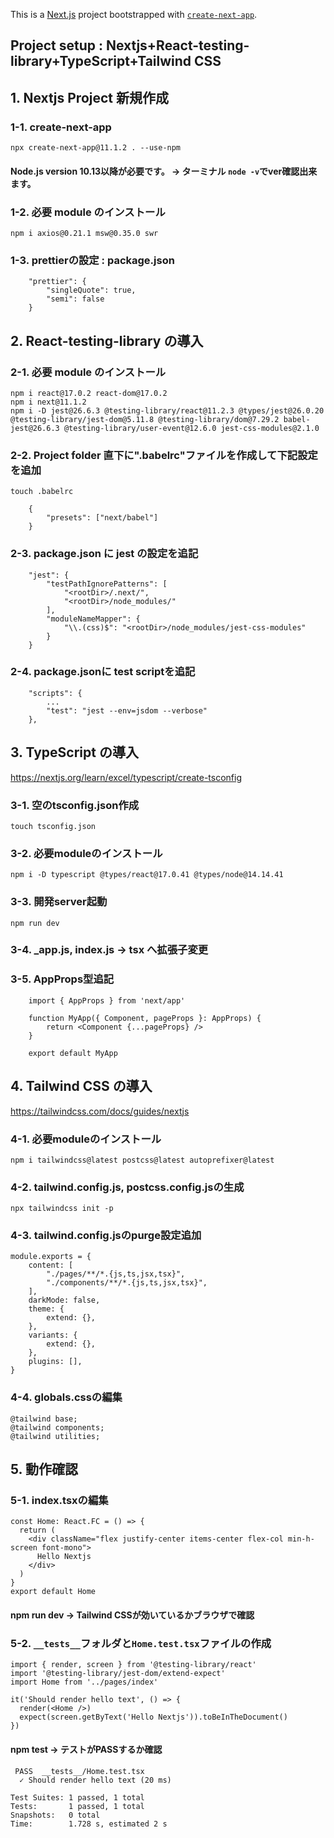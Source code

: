 This is a [Next.js](https://nextjs.org/) project bootstrapped with [`create-next-app`](https://github.com/vercel/next.js/tree/canary/packages/create-next-app).

## Project setup : Nextjs+React-testing-library+TypeScript+Tailwind CSS

## 1. Nextjs Project 新規作成
### 1-1.  create-next-app
    npx create-next-app@11.1.2 . --use-npm
#### Node.js version 10.13以降が必要です。 -> ターミナル `node -v`でver確認出来ます。
### 1-2.  必要 module のインストール
    npm i axios@0.21.1 msw@0.35.0 swr
### 1-3.  prettierの設定 : package.json
~~~
    "prettier": {
        "singleQuote": true,
        "semi": false
    }
~~~

## 2. React-testing-library の導入

### 2-1.  必要 module のインストール
    npm i react@17.0.2 react-dom@17.0.2
    npm i next@11.1.2
    npm i -D jest@26.6.3 @testing-library/react@11.2.3 @types/jest@26.0.20 @testing-library/jest-dom@5.11.8 @testing-library/dom@7.29.2 babel-jest@26.6.3 @testing-library/user-event@12.6.0 jest-css-modules@2.1.0
### 2-2.  Project folder 直下に".babelrc"ファイルを作成して下記設定を追加
    touch .babelrc
~~~
    {
        "presets": ["next/babel"]
    }
~~~
### 2-3.  package.json に jest の設定を追記
~~~
    "jest": {
        "testPathIgnorePatterns": [
            "<rootDir>/.next/",
            "<rootDir>/node_modules/"
        ],
        "moduleNameMapper": {
            "\\.(css)$": "<rootDir>/node_modules/jest-css-modules"
        }
    }
~~~
### 2-4.  package.jsonに test scriptを追記
~~~
    "scripts": {
        ...
        "test": "jest --env=jsdom --verbose"
    },
~~~

## 3. TypeScript の導入
https://nextjs.org/learn/excel/typescript/create-tsconfig
### 3-1. 空のtsconfig.json作成
    touch tsconfig.json
### 3-2. 必要moduleのインストール
    npm i -D typescript @types/react@17.0.41 @types/node@14.14.41
### 3-3. 開発server起動
    npm run dev
### 3-4. _app.js, index.js -> tsx へ拡張子変更
### 3-5. AppProps型追記
~~~
    import { AppProps } from 'next/app'

    function MyApp({ Component, pageProps }: AppProps) {
        return <Component {...pageProps} />
    }

    export default MyApp
~~~

## 4. Tailwind CSS の導入
https://tailwindcss.com/docs/guides/nextjs
### 4-1. 必要moduleのインストール
    npm i tailwindcss@latest postcss@latest autoprefixer@latest
### 4-2. tailwind.config.js, postcss.config.jsの生成
    npx tailwindcss init -p
### 4-3. tailwind.config.jsのpurge設定追加
~~~
module.exports = {
    content: [
        "./pages/**/*.{js,ts,jsx,tsx}",
        "./components/**/*.{js,ts,jsx,tsx}",
    ],
    darkMode: false,
    theme: {
        extend: {},
    },
    variants: {
        extend: {},
    },
    plugins: [],
}
~~~
### 4-4. globals.cssの編集
~~~
@tailwind base;
@tailwind components;
@tailwind utilities;
~~~
## 5. 動作確認
### 5-1. index.tsxの編集
~~~
const Home: React.FC = () => {
  return (
    <div className="flex justify-center items-center flex-col min-h-screen font-mono">
      Hello Nextjs
    </div>
  )
}
export default Home
~~~
#### npm run dev -> Tailwind CSSが効いているかブラウザで確認
### 5-2. `__tests__`フォルダと`Home.test.tsx`ファイルの作成
~~~
import { render, screen } from '@testing-library/react'
import '@testing-library/jest-dom/extend-expect'
import Home from '../pages/index'

it('Should render hello text', () => {
  render(<Home />)
  expect(screen.getByText('Hello Nextjs')).toBeInTheDocument()
})
~~~
#### npm test -> テストがPASSするか確認
~~~
 PASS  __tests__/Home.test.tsx
  ✓ Should render hello text (20 ms)

Test Suites: 1 passed, 1 total
Tests:       1 passed, 1 total
Snapshots:   0 total
Time:        1.728 s, estimated 2 s
~~~
